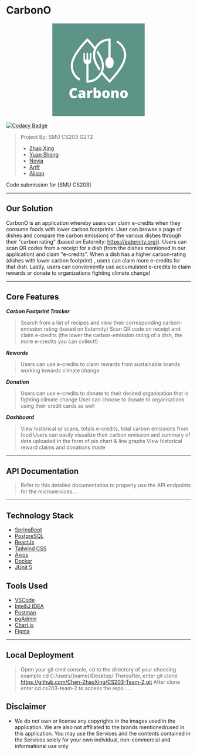 # CarbonO

<p align="center">
    <img src="https://raw.githubusercontent.com/Chen-ZhaoXing/CarbonO/main/CarbonOLogo.png" width="50%"/>
</p>


[![Codacy Badge](https://app.codacy.com/project/badge/Grade/a8175a62e9504cf88bb33e2b5e29170a)](https://www.codacy.com/gh/Chen-ZhaoXing/CarbonO/dashboard?utm_source=github.com&amp;utm_medium=referral&amp;utm_content=Chen-ZhaoXing/CarbonO&amp;utm_campaign=Badge_Grade)

> Project By: SMU CS203 G2T2
> - [Zhao Xing](https://github.com/Newbieshine/)
> - [Yuan Sheng](https://github.com/ChongYuanSheng/)
> - [Novia](http://github.com/noviaantony/)
> - [Ariff](http://github.com/KimmyChanga/)
> - [Alison](https://github.com/alisonhow194) 

Code submission for [SMU CS203]


---
##  Our Solution
CarbonO is an application whereby users can claim e-credits when they consume foods with lower carbon footprints. User can browse a page of dishes and compare the carbon emissions of the various dishes through their "carbon rating" (based on Eaternity: https://eaternity.org/). Users can scan QR codes from a receipt for a dish (from the dishes mentioned in our application) and claim "e-credits". When a dish has a higher carbon-rating (dishes with lower carbon footprint) , users can claim more e-credits for that dish. Lastly, users can convieniently use accumulated e-credits to claim rewards or donate to organizations fighting climate change!

---
## Core Features

***Carbon Footprint Tracker***
> Search from a list of recipes and view their corresponding carbon-emission rating (based on Eaternity)
> Scan QR code on receipt and claim e-credits (the lower the carbon-emission rating of a dish, the more e-credits you can collect!)

***Rewards***
> Users can use e-credits to claim rewards from sustainable brands working towards climate change

***Donation***
> Users can use e-credits to donate to their desired organisation that is fighting climate change
> User can choose to donate to organisations using their credit cards as well

***Dashboard***
> View historical qr scans, totals e-credits, total carbon emissions from food
> Users can easily visualize their carbon emission and summary of data uploaded in the form of pie chart & line graphs
> View historical reward claims and donations made
---
## API Documentation
> Refer to this detailed documentation to properly use the API endpoints for the microservices....
---

## **Technology Stack**
- [SpringBoot](https://spring.io/projects/spring-boot)
- [PostgreSQL](https://www.postgresql.org/download/)
- [ReactJs](https://reactjs.org/) 
- [Tailwind CSS](https://tailwindcss.com/)
- [Axios](https://www.axios.com/)
- [Docker](https://www.docker.com/)
- [JUnit 5](https://junit.org/junit5/)


## **Tools Used**
- [VSCode](https://code.visualstudio.com/)
- [IntelliJ IDEA](https://www.jetbrains.com/idea/)
- [Postman](https://www.postman.com/)
- [pgAdmin](https://www.pgadmin.org/)
- [Chart.js](https://www.chartjs.org/)
- [Figma](https://www.figma.com/)

---

## Local Deployment
> Open your git cmd console, cd to the directory of your choosing example cd C:/users/(name)/Desktop/
> Thereafter, enter git clone https://github.com/Chen-ZhaoXing/CS203-Team-2.git
> After clone enter cd cs203-team-2 to access the repo
> .... 

## Disclaimer
- We do not own or license any copyrights in the images used in the application. We are also not affiliated to the brands mentioned/used in this application. You may use the Services and the contents contained in the Services solely for your own individual, non-commercial and informational use only
